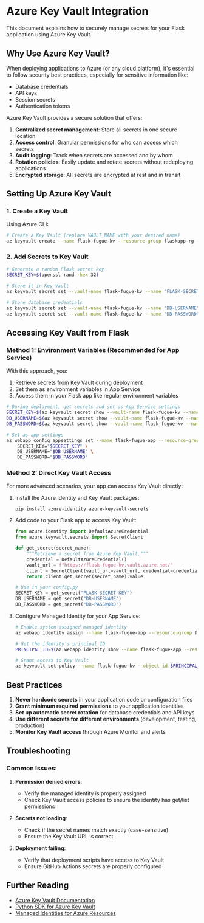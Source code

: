 # Azure Key Vault Integration

This document explains how to securely manage secrets for your Flask application using Azure Key Vault.

## Why Use Azure Key Vault?

When deploying applications to Azure (or any cloud platform), it's essential to follow security best practices, especially for sensitive information like:

- Database credentials
- API keys
- Session secrets
- Authentication tokens

Azure Key Vault provides a secure solution that offers:

1. **Centralized secret management**: Store all secrets in one secure location
2. **Access control**: Granular permissions for who can access which secrets
3. **Audit logging**: Track when secrets are accessed and by whom
4. **Rotation policies**: Easily update and rotate secrets without redeploying applications
5. **Encrypted storage**: All secrets are encrypted at rest and in transit

## Setting Up Azure Key Vault

### 1. Create a Key Vault

Using Azure CLI:

```bash
# Create a Key Vault (replace VAULT_NAME with your desired name)
az keyvault create --name flask-fugue-kv --resource-group flaskapp-rg --location westus
```

### 2. Add Secrets to Key Vault

```bash
# Generate a random Flask secret key
SECRET_KEY=$(openssl rand -hex 32)

# Store it in Key Vault
az keyvault secret set --vault-name flask-fugue-kv --name "FLASK-SECRET-KEY" --value "$SECRET_KEY"

# Store database credentials
az keyvault secret set --vault-name flask-fugue-kv --name "DB-USERNAME" --value "sqladmin"
az keyvault secret set --vault-name flask-fugue-kv --name "DB-PASSWORD" --value "YourStrongPassword123!"
```

## Accessing Key Vault from Flask

### Method 1: Environment Variables (Recommended for App Service)

With this approach, you:
1. Retrieve secrets from Key Vault during deployment
2. Set them as environment variables in App Service
3. Access them in your Flask app like regular environment variables

```bash
# During deployment, get secrets and set as App Service settings
SECRET_KEY=$(az keyvault secret show --vault-name flask-fugue-kv --name "FLASK-SECRET-KEY" --query value -o tsv)
DB_USERNAME=$(az keyvault secret show --vault-name flask-fugue-kv --name "DB-USERNAME" --query value -o tsv)
DB_PASSWORD=$(az keyvault secret show --vault-name flask-fugue-kv --name "DB-PASSWORD" --query value -o tsv)

# Set as app settings
az webapp config appsettings set --name flask-fugue-app --resource-group flaskapp-rg --settings \
    SECRET_KEY="$SECRET_KEY" \
    DB_USERNAME="$DB_USERNAME" \
    DB_PASSWORD="$DB_PASSWORD"
```

### Method 2: Direct Key Vault Access

For more advanced scenarios, your app can access Key Vault directly:

1. Install the Azure Identity and Key Vault packages:
   ```
   pip install azure-identity azure-keyvault-secrets
   ```

2. Add code to your Flask app to access Key Vault:
   ```python
   from azure.identity import DefaultAzureCredential
   from azure.keyvault.secrets import SecretClient

   def get_secret(secret_name):
       """Retrieve a secret from Azure Key Vault."""
       credential = DefaultAzureCredential()
       vault_url = f"https://flask-fugue-kv.vault.azure.net/"
       client = SecretClient(vault_url=vault_url, credential=credential)
       return client.get_secret(secret_name).value
   
   # Use in your config.py
   SECRET_KEY = get_secret("FLASK-SECRET-KEY")
   DB_USERNAME = get_secret("DB-USERNAME")
   DB_PASSWORD = get_secret("DB-PASSWORD")
   ```

3. Configure Managed Identity for your App Service:
   ```bash
   # Enable system-assigned managed identity
   az webapp identity assign --name flask-fugue-app --resource-group flaskapp-rg
   
   # Get the identity's principal ID
   PRINCIPAL_ID=$(az webapp identity show --name flask-fugue-app --resource-group flaskapp-rg --query principalId --output tsv)
   
   # Grant access to Key Vault
   az keyvault set-policy --name flask-fugue-kv --object-id $PRINCIPAL_ID --secret-permissions get list
   ```

## Best Practices

1. **Never hardcode secrets** in your application code or configuration files
2. **Grant minimum required permissions** to your application identities
3. **Set up automatic secret rotation** for database credentials and API keys
4. **Use different secrets for different environments** (development, testing, production)
5. **Monitor Key Vault access** through Azure Monitor and alerts

## Troubleshooting

### Common Issues:

1. **Permission denied errors**:
   - Verify the managed identity is properly assigned
   - Check Key Vault access policies to ensure the identity has get/list permissions

2. **Secrets not loading**:
   - Check if the secret names match exactly (case-sensitive)
   - Ensure the Key Vault URL is correct

3. **Deployment failing**:
   - Verify that deployment scripts have access to Key Vault
   - Ensure GitHub Actions secrets are properly configured

## Further Reading

- [Azure Key Vault Documentation](https://docs.microsoft.com/en-us/azure/key-vault/)
- [Python SDK for Azure Key Vault](https://docs.microsoft.com/en-us/python/api/overview/azure/keyvault-secrets-readme)
- [Managed Identities for Azure Resources](https://docs.microsoft.com/en-us/azure/active-directory/managed-identities-azure-resources/)
